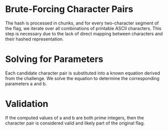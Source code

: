 # Brute-Forcing Character Pairs
The hash is processed in chunks, and for every two-character segment of the flag, we iterate over all combinations of printable ASCII characters. This step is necessary due to the lack of direct mapping between characters and their hashed representation.

# Solving for Parameters
Each candidate character pair is substituted into a known equation derived from the challenge. We solve the equation to determine the corresponding parameters a and b.

# Validation
If the computed values of a and b are both prime integers, then the character pair is considered valid and likely part of the original flag.